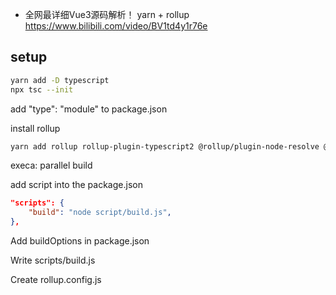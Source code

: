 - 全网最详细Vue3源码解析！
yarn + rollup
https://www.bilibili.com/video/BV1td4y1r76e


## setup
```sh
yarn add -D typescript
npx tsc --init
```
add   "type": "module" to package.json

install rollup
```sh
yarn add rollup rollup-plugin-typescript2 @rollup/plugin-node-resolve @rollup/plugin-json execa -D -W
```
execa: parallel build

add script into the package.json
```json
"scripts": {
    "build": "node script/build.js",
},
```

Add buildOptions in package.json

Write scripts/build.js

Create rollup.config.js


